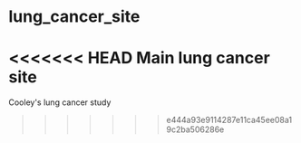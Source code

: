 lung_cancer_site
================

<<<<<<< HEAD
Main lung cancer site
=======
Cooley's lung cancer study
>>>>>>> e444a93e9114287e11ca45ee08a19c2ba506286e
